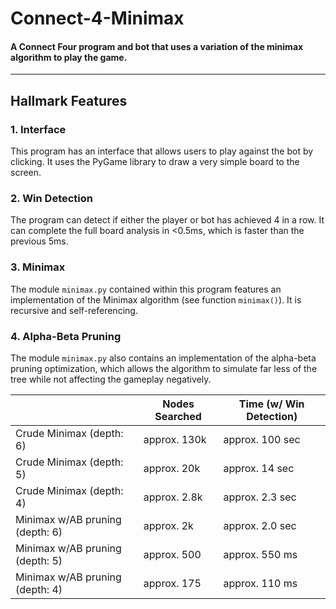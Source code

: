 # Connect-4-Minimax
#### A Connect Four program and bot that uses a variation of the minimax algorithm to play the game.
---

## Hallmark Features
### 1. Interface
This program has an interface that allows users to play against the bot by clicking. It uses the PyGame library to draw a very simple board to the screen.

### 2. Win Detection
The program can detect if either the player or bot has achieved 4 in a row. It can complete the full board analysis in <0.5ms, which is faster than the previous 5ms.

### 3. Minimax
The module `minimax.py` contained within this program features an implementation of the Minimax algorithm (see function `minimax()`). It is recursive and self-referencing.

### 4. Alpha-Beta Pruning
The module `minimax.py` also contains an implementation of the alpha-beta pruning optimization, which allows the algorithm to simulate far less of the tree while not affecting the gameplay negatively. 

|                                  |Nodes Searched|Time (w/ Win Detection)|
|---                               |---           |---                    |
|Crude Minimax (depth: 6)          |approx. 130k  |approx. 100 sec        |
|Crude Minimax (depth: 5)          |approx. 20k   |approx. 14 sec         |
|Crude Minimax (depth: 4)          |approx. 2.8k  |approx. 2.3 sec        |
|Minimax w/AB pruning (depth: 6)   |approx. 2k    |approx. 2.0 sec        |
|Minimax w/AB pruning (depth: 5)   |approx. 500   |approx. 550 ms         |
|Minimax w/AB pruning (depth: 4)   |approx. 175   |approx. 110 ms         |
